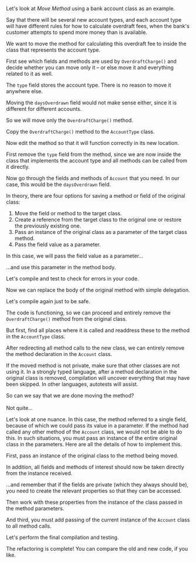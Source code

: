 Let's look at <i>Move Method</i> using a bank account class as an example.

Say that there will be several new account types, and each account type will have different rules for how to calculate overdraft fees, when the bank's customer attempts to spend more money than is available.

We want to move the method for calculating this overdraft fee to inside the class that represents the account type.

First see which fields and methods are used by <code>OverdraftCharge()</code> and decide whether you can move only it – or else move it and everything related to it as well.

The <code>type</code> field stores the account type. There is no reason to move it anywhere else.

Moving the <code>daysOverdrawn</code> field would not make sense either, since it is different for different accounts.

So we will move only the <code>OverdraftCharge()</code> method.

Copy the <code>OverdraftCharge()</code> method to the <code>AccountType</code> class.

Now edit the method so that it will function correctly in its new location.

First remove the <code>type</code> field from the method, since we are now inside the class that implements the account type and all methods can be called from it directly.

Now go through the fields and methods of <code>Account</code> that you need. In our case, this would be the <code>daysOverdrawn</code> field.

In theory, there are four options for saving a method or field of the original class: <ol><li>Move the field or method to the target class.</li><li>Create a reference from the target class to the original one or restore the previously existing one.</li><li>Pass an instance of the original class as a parameter of the target class method.</li><li>Pass the field value as a parameter.</li></ol>

In this case, we will pass the field value as a parameter…

…and use this parameter in the method body.

Let's compile and test to check for errors in your code.

Now we can replace the body of the original method with simple delegation.

Let's compile again just to be safe.

The code is functioning, so we can proceed and entirely remove the <code>OverdraftCharge()</code> method from the original class.

But first, find all places where it is called and readdress these to the method in the <code>AccountType</code> class.

After redirecting all method calls to the new class, we can entirely remove the method declaration in the <code>Account</code> class.

If the moved method is not private, make sure that other classes are not using it. In a strongly typed language, after a method declaration in the original class is removed, compilation will uncover everything that may have been skipped. In other languages, autotests will assist.

So can we say that we are done moving the method?<br/><br/>Not quite…

Let's look at one nuance. In this case, the method referred to a single field, because of which we could pass its value in a parameter. If the method had called any other method of the <code>Account</code> class, we would not be able to do this. In such situations, you must pass an instance of the entire original class in the parameters. Here are all the details of how to implement this.

First, pass an instance of the original class to the method being moved.

In addition, all fields and methods of interest should now be taken directly from the instance received.

…and remember that if the fields are private (which they always should be), you need to create the relevant properties so that they can be accessed.

Then work with these properties from the instance of the class passed in the method parameters.

And third, you must add passing of the current instance of the <code>Account</code> class to all method calls.

Let's perform the final compilation and testing.

The refactoring is complete! You can compare the old and new code, if you like.